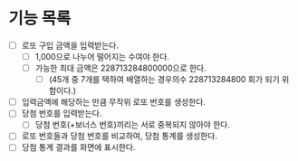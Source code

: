 # 기능 목록

- [ ] 로또 구입 금액을 입력받는다.
    - [ ] 1,000으로 나누어 떨어지는 수여야 한다.
    - [ ] 가능한 최대 금액은 228713284800000으로 한다.
        - [ ] (45개 중 7개를 택하여 배열하는 경우의수 228713284800 회가 되기 위함이다.)
- [ ] 입력금액에 해당하는 만큼 무작위 로또 번호를 생성한다.
- [ ] 당첨 번호를 입력받는다.
    - [ ] 당첨 번호(+보너스 번호)끼리는 서로 중복되지 않아야 한다.
- [ ] 로또 번호들과 당첨 번호를 비교하여, 당첨 통계를 생성한다.
- [ ] 당첨 통계 결과를 화면에 표시한다.